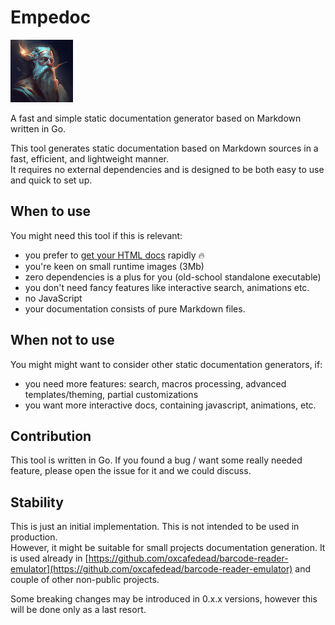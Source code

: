 # Empedoc

![Empedocles](./docs/assets/empedocles.png "Empedocles, generated by AI")

A fast and simple static documentation generator based on Markdown written in Go.

This tool generates static documentation based on Markdown sources in a fast, efficient, and lightweight manner.\
It requires no external dependencies and is designed to be both easy to use and quick to set up.

## When to use

You might need this tool if this is relevant:

- you prefer to [get your HTML docs](./docs/gettingstarted.md) rapidly 🔥
- you're keen on small runtime images (3Mb)
- zero dependencies is a plus for you (old-school standalone executable)
- you don't need fancy features like interactive search, animations etc.
- no JavaScript
- your documentation consists of pure Markdown files.

## When not to use

You might might want to consider other static documentation generators, if:

- you need more features: search, macros processing, advanced templates/theming, partial customizations
- you want more interactive docs, containing javascript, animations, etc.

## Contribution

This tool is written in Go. If you found a bug / want some really needed feature, please open the issue for it and we could discuss.

## Stability

This is just an initial implementation. This is not intended to be used in production.\
However, it might be suitable for small projects documentation generation.
It is used already in [https://github.com/oxcafedead/barcode-reader-emulator](https://github.com/oxcafedead/barcode-reader-emulator) and couple of other non-public projects.

Some breaking changes may be introduced in 0.x.x versions, however this will be done only as a last resort.
